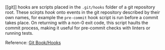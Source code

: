 [[git]] hooks are scripts placed in the `.git/hooks` folder of a git repository root.
These scirpts _hook_ onto events in the git repository described by their own names, for example the `pre-commit` hook script is run before a commit takes place. On returning with a non-0 exit code, this script haults the commit process, making it useful for pre-commit checks with linters or running tests.

Reference: [Git Book/Hooks](https://git-scm.com/book/en/v2/Customizing-Git-Git-Hooks)
